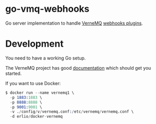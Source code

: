 # go-vmq-webhooks

Go server implementation to handle [VerneMQ](https://vernemq.com/) [webhooks plugins](https://docs.vernemq.com/plugin-development/webhookplugins).


# Development

You need to have a working Go setup.

The VerneMQ project has good [documentation](https://docs.vernemq.com/) which should get you started.

If you want to use Docker:

```s
$ docker run --name vernemq1 \
  -p 1883:1883 \
  -p 8888:8888 \
  -p 9001:9001 \
  -v ./config/v/vernemq.conf:/etc/vernemq/vernemq.conf \
  -d erlio/docker-vernemq
```
